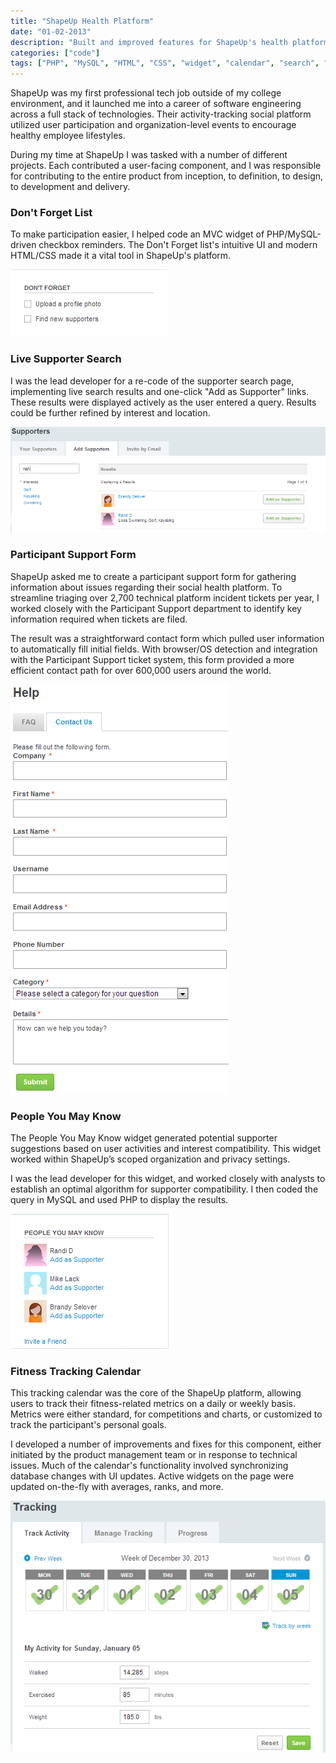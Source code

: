 ```yaml
---
title: "ShapeUp Health Platform"
date: "01-02-2013"
description: "Built and improved features for ShapeUp's health platform, including widgets and support tools."
categories: ["code"]
tags: ["PHP", "MySQL", "HTML", "CSS", "widget", "calendar", "search", "form", "algorithm"]
---
```


ShapeUp was my first professional tech job outside of my college environment, and it launched me into a career of software engineering across a full stack of technologies. Their activity-tracking social platform utilized user participation and organization-level events to encourage healthy employee lifestyles.

During my time at ShapeUp I was tasked with a number of different projects. Each contributed a user-facing component, and I was responsible for contributing to the entire product from inception, to definition, to design, to development and delivery.

### Don't Forget List
To make participation easier, I helped code an MVC widget of PHP/MySQL-driven checkbox reminders.  The Don't Forget list's intuitive UI and modern HTML/CSS made it a vital tool in ShapeUp's platform.

![Don't Forget List screenshot](./assets/shapeup-todo.png)

### Live Supporter Search
I was the lead developer for a re-code of the supporter search page, implementing live search results and one-click "Add as Supporter" links.  These results were displayed actively as the user entered a query. Results could be further refined by interest and location.

![Live supporter search screenshot](./assets/shapeup-supporters.png)

### Participant Support Form
ShapeUp asked me to create a participant support form for gathering information about issues regarding their social health platform.  To streamline triaging over 2,700 technical platform incident tickets per year, I worked closely with the Participant Support department to identify key information required when tickets are filed.

The result was a straightforward contact form which pulled user information to automatically fill initial fields. With browser/OS detection and integration with the Participant Support ticket system, this form provided a more efficient contact path for over 600,000 users around the world.

![Support form screenshot](./assets/shapeup-support.png)

### People You May Know
The People You May Know widget generated potential supporter suggestions based on user activities and interest compatibility. This widget worked within ShapeUp’s scoped organization and privacy settings.

I was the lead developer for this widget, and worked closely with analysts to establish an optimal algorithm for supporter compatibility.  I then coded the query in MySQL and used PHP to display the results.

![People you may know screenshot](./assets/shapeup-people.png)

### Fitness Tracking Calendar
This tracking calendar was the core of the ShapeUp platform, allowing users to track their fitness-related metrics on a daily or weekly basis.  Metrics were either standard, for competitions and charts, or customized to track the participant's personal goals.

I developed a number of improvements and fixes for this component, either initiated by the product management team or in response to technical issues.  Much of the calendar's functionality involved synchronizing database changes with UI updates.  Active widgets on the page were updated on-the-fly with averages, ranks, and more.

![Fitness tracking calendar](./assets/shapeup-calendar.png)
